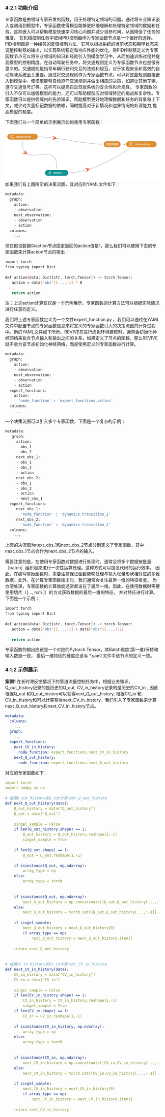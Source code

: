 ### 4.2.1 功能介绍
专家函数是由领域专家开发的函数，用于处理特定领域的问题。通过将专业知识嵌入或调用到模型中，专家函数使得模型能够更好地理解和处理特定领域的数据和任务。这种嵌入可以帮助模型快速学习核心问题并减少调参时间，从而降低了任务的难度。
在机械控制任务中使用PID控制器作为专家函数节点是一个很好的选择。PID控制器是一种经典的反馈控制方法，它可以根据系统的当前状态和期望状态来调整控制器的输出，以实现系统稳定和响应性能的优化。将PID控制器定义为专家函数节点可以将专业领域的知识和经验引入到模型学习中，从而加速训练过程并提高模型的控制精度。在自动驾驶任务中，将交通规则定义为专家函数节点也是很有意义的。交通规则是指导车辆行驶和交互的法规和规范，对于实现安全和高效的自动驾驶系统至关重要。通过将交通规则作为专家函数节点，可以将这些规则直接嵌入到模型中，使模型能够自动遵守交通规则并做出相应的决策，如避让其他车辆、遵守交通信号灯等。这样可以提高自动驾驶系统的安全性和合规性。
专家函数的引入不仅可以加强模型的能力，还可以帮助模型应对领域特定的挑战和复杂性。专家函数可以提供领域内的先验知识，帮助模型更好地理解数据和任务的背景和上下文，减少对大量标记数据的依赖，同时提高对于新情况和边界情况的处理能力,提高模型的精度。

下面我们以一个简单的示例展示如何使用专家函数：
![image.png](../assets/4.2-0.png)
如果我们有上图所示的决策流图，其对应的YAML文件如下：
```bash
metadata:
  graph:
    action:
    - observation
    next_observation:
    - observation
    - action
  columns:
    ...
```
现在假设数据中action节点固定返回的action值是1，那么我们可以使用下面的专家函数来计算action节点的输出：
```bash
import torch
from typing import Dict

def action(data: Dict[str, torch.Tensor]) -> torch.Tensor:
   action = data["obs"][...,:1] * 0

   return action
```
注：上述action计算仅仅是一个示例展示，专家函数的计算方法可以根据实际情况进行任意的定义。

我们将上述专家函数定义为一个文件expert_function.py 。我们可以通过在YAML文件中配置节点的专家函数信息来将定义的专家函数引入的决策流图的计算过程中。新的YAML文件如下所示。REVIVE在进行虚拟环境建模时，通常会初始化神经网络来拟合节点输入和输出之间的关系，如果定义了节点的函数，那么REVIVE就不会为该节点初始化神经网络，而是使用定义的专家函数进行计算。
```bash
metadata:
  graph:
    action:
    - observation
    next_observation:
    - observation
    - action
  expert_functions:
    action:
      'node_function' : 'expert_functions.action'
  columns:
    ...
```

一个决策流图可以引入多个专家函数，下面是一个复杂的示例：
```bash
metadata:
   graph:
     action:
     - obs_1
     - obs_2
     next_obs_1:
     - obs_1
     - obs_2
     - action
     next_obs_2:
     - obs_1
     - obs_2
     - action
     - next_obs_1
  expert_functions:
     next_obs_1:
       'node_function' : 'dynamics.transition_1'
     next_obs_2:
       'node_function' : 'dynamics.transition_2'
  columns:
    ...
```
上面的决流图为next_obs_1和next_obs_2节点分别定义了专家函数，其中next_obs_1节点会作为next_obs_2节点的输入。

需要注意的是，在使用专家函数对数据进行处理时，通常会将多个数据按批量（batch）组织起来进行一次性运算处理。这种方式可以提高代码的运行效率。 因此，在编写奖励函数时，需要注意保证函数能够处理与输入张量形状相对应的多维数据。此外，在计算专家函数输出时，我们通常会关注最后一维的特征维度。 为方便处理，专家函数的计算维度通常都设在了最后一维。因此，在使用数据时需要使用切片（[..., n:m ]）的方式获取数据的最后一维的特征， 并对特征进行计算。下面是一个示例：
```bash
import torch
from typing import Dict

def action(data: Dict[str, torch.Tensor]) -> torch.Tensor:
   action = data["obs"][...,:1] + data["obs"][...,1:2] 

   return action
```
专家函数的输出应该是一个对应的Pytorch Tensor，其Batch维度(第一维)保持和输入数据一致， 最后一维特征的维度应该与 *.yaml 文件中该节点的定义一致。

### 4.1.2 示例展示
**案例1**
在长时滞反馈情况下的管道流量控制任务中，根据业务知识，Q_out_history记录的是历史的Q_out, CV_in_history记录的是历史的CV_in , 因此根据Q_out 和Q_out_history可以获得next_Q_out_history, 根据CV_in 和CV_in_history和可以计算获得next_CV_in_history。我们引入了专家函数来计算next_Q_out_history和next_CV_in_history节点。
```yaml
metadata:
  columns:
    ...
  graph:
    ...
  expert_functions:
    next_CV_in_history:
      node_function: expert_functions.next_CV_in_history
    next_Q_out_history:
      node_function: expert_functions.next_Q_out_history
```
对应的专家函数如下：
```yaml
import torch
import numpy as np

# 根据Q_out_history和Q_out计算next_Q_out_history
def next_Q_out_history(data):    
    Q_out_history = data["Q_out_history"]
    Q_out = data["Q_out"]
    
    singel_sample = False
    if len(Q_out_history.shape) == 1:
        Q_out_history = Q_out_history.reshape(1,-1)
        singel_sample = True

    if len(Q_out.shape) == 1:
        Q_out = Q_out.reshape(1,-1)
    
    if isinstance(Q_out, np.ndarray):
        array_type = np
    else:
        array_type = torch
        
    
    if isinstance(Q_out, np.ndarray):
        next_Q_out_history = np.concatenate([Q_out,Q_out_history[...,:-1]],-1)
    else:
        next_Q_out_history = torch.cat([Q_out,Q_out_history[...,:-1]],-1)

    if singel_sample:
        next_Q_out_history = next_Q_out_history[0]
        if array_type == np:
            next_Q_out_history = next_Q_out_history.item()

    return next_Q_out_history


# 根据CV_in_history和CV_in计算next_CV_in_history
def next_CV_in_history(data):    
    CV_in_history = data["CV_in_history"]
    CV_in = data["CV_in"]
    
    singel_sample = False
    if len(CV_in_history.shape) == 1:
        CV_in_history = CV_in_history.reshape(1,-1)
        singel_sample = True
    if len(CV_in.shape) == 1:
        CV_in = CV_in.reshape(1,-1)
    
    if isinstance(CV_in_history, np.ndarray):
        array_type = np
    else:
        array_type = torch
        
    
    if isinstance(CV_in, np.ndarray):
        next_CV_in_history = np.concatenate([CV_in,CV_in_history[...,:-1]],-1)
    else:
        next_CV_in_history = torch.cat([CV_in,CV_in_history[...,:-1]],-1)

    if singel_sample:
        next_CV_in_history = next_CV_in_history[0]
        if array_type == np:
            next_CV_in_history = next_CV_in_history.item()

    return next_CV_in_history
```


